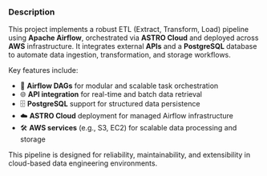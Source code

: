 ### **Description**

This project implements a robust ETL (Extract, Transform, Load) pipeline using **Apache Airflow**, orchestrated via **ASTRO Cloud** and deployed across **AWS** infrastructure. It integrates external **APIs** and a **PostgreSQL** database to automate data ingestion, transformation, and storage workflows.

Key features include:

* 🚀 **Airflow DAGs** for modular and scalable task orchestration
* 🌐 **API integration** for real-time and batch data retrieval
* 🗄️ **PostgreSQL** support for structured data persistence
* ☁️ **ASTRO Cloud** deployment for managed Airflow infrastructure
* 🛠️ **AWS services** (e.g., S3, EC2) for scalable data processing and storage

This pipeline is designed for reliability, maintainability, and extensibility in cloud-based data engineering environments.

